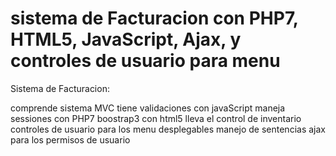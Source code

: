 # sistema de Facturacion con PHP7, HTML5, JavaScript, Ajax, y controles de usuario para menu
Sistema de Facturacion:

comprende sistema MVC
tiene validaciones con javaScript
maneja sessiones con PHP7
boostrap3 con html5
lleva el control de inventario
controles de usuario para los menu desplegables
manejo de sentencias ajax para los permisos de usuario

